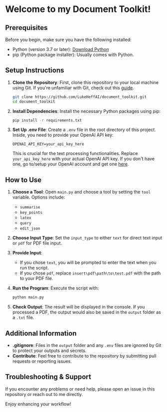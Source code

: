 # Welcome to my Document Toolkit!

## Prerequisites

Before you begin, make sure you have the following installed:

- Python (version 3.7 or later): [Download Python](https://www.python.org/downloads/)
- pip (Python package installer): Usually comes with Python.

## Setup Instructions

1. **Clone the Repository**: First, clone this repository to your local machine using Git. If you're unfamiliar with Git, check out this [guide](https://git-scm.com/book/en/v2/Getting-Started-Git-Basics).

    ```bash
    git clone https://github.com/LukeHeffAI/document_toolkit.git
    cd document_toolkit
    ```

2. **Install Dependencies**: Install the necessary Python packages using pip:

    ```bash
    pip install -r requirements.txt
    ```

3. **Set Up .env File**: Create a `.env` file in the root directory of this project. Inside, you need to provide your OpenAI API key:

    ```Properties
    OPENAI_API_KEY=your_api_key_here
    ```

    This is crucial for the text processing functionalities. Replace `your_api_key_here` with your actual OpenAI API key. If you don't have one, go to/setup your OpenAI account and get one [here](https://platform.openai.com/api-keys).

## How to Use

1. **Choose a Tool**: Open `main.py` and choose a tool by setting the `tool` variable. Options include:
    - `summarise`
    - `key_points`
    - `latex`
    - `query`
    - `edit_json`

2. **Choose Input Type**: Set the `input_type` to either `text` for direct text input or `pdf` for PDF file input.

3. **Provide Input**:
    - If you chose `text`, you will be prompted to enter the text when you run the script.
    - If you chose `pdf`, replace `insert\pdf\path\to\test.pdf` with the path to your PDF file.

4. **Run the Program**: Execute the script with:

    ```bash
    python main.py
    ```

5. **Check Output**: The result will be displayed in the console. If you processed a PDF, the output would also be saved in the `output` folder as a `.txt` file.

## Additional Information

- **.gitignore**: Files in the `output` folder and any `.env` files are ignored by Git to protect your outputs and secrets.
- **Contribute**: Feel free to contribute to the repository by submitting pull requests or reporting issues.

## Troubleshooting & Support

If you encounter any problems or need help, please open an issue in this repository or reach out to me directly.

Enjoy enhancing your workflow!
